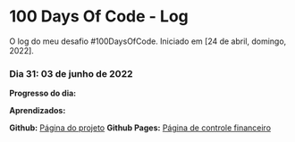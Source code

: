 # 100 Days Of Code - Log

O log do meu desafio #100DaysOfCode. Iniciado em [24 de abril, domingo, 2022].

### Dia 31: 03 de junho de 2022

**Progresso do dia:** 

**Aprendizados:** 

**Github:** [Página do projeto](https://github.com/sarahrubia/app-pagamentos)
**Github Pages:** [Página de controle financeiro](https://sarahrubia.github.io/app-pagamentos/)

